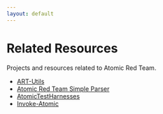 ```yaml
---
layout: default
---
```


# Related Resources

Projects and resources related to Atomic Red Team.

* [ART-Utils](https://github.com/haresudhan/ART-Utils)
* [Atomic Red Team Simple Parser](https://github.com/AlfredoAbarca/ARTSP)
* [AtomicTestHarnesses](https://github.com/redcanaryco/AtomicTestHarnesses)
* [Invoke-Atomic](https://github.com/redcanaryco/invoke-atomicredteam)
